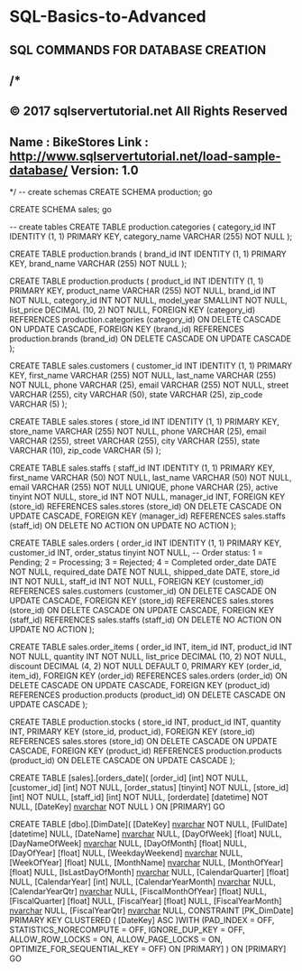 # SQL-Basics-to-Advanced

SQL COMMANDS FOR DATABASE CREATION
----------------------------------

/*
--------------------------------------------------------------------
© 2017 sqlservertutorial.net All Rights Reserved
--------------------------------------------------------------------
Name   : BikeStores
Link   : http://www.sqlservertutorial.net/load-sample-database/
Version: 1.0
--------------------------------------------------------------------
*/
-- create schemas
CREATE SCHEMA production;
go

CREATE SCHEMA sales;
go

-- create tables
CREATE TABLE production.categories (
	category_id INT IDENTITY (1, 1) PRIMARY KEY,
	category_name VARCHAR (255) NOT NULL
);

CREATE TABLE production.brands (
	brand_id INT IDENTITY (1, 1) PRIMARY KEY,
	brand_name VARCHAR (255) NOT NULL
);

CREATE TABLE production.products (
	product_id INT IDENTITY (1, 1) PRIMARY KEY,
	product_name VARCHAR (255) NOT NULL,
	brand_id INT NOT NULL,
	category_id INT NOT NULL,
	model_year SMALLINT NOT NULL,
	list_price DECIMAL (10, 2) NOT NULL,
	FOREIGN KEY (category_id) REFERENCES production.categories (category_id) ON DELETE CASCADE ON UPDATE CASCADE,
	FOREIGN KEY (brand_id) REFERENCES production.brands (brand_id) ON DELETE CASCADE ON UPDATE CASCADE
);

CREATE TABLE sales.customers (
	customer_id INT IDENTITY (1, 1) PRIMARY KEY,
	first_name VARCHAR (255) NOT NULL,
	last_name VARCHAR (255) NOT NULL,
	phone VARCHAR (25),
	email VARCHAR (255) NOT NULL,
	street VARCHAR (255),
	city VARCHAR (50),
	state VARCHAR (25),
	zip_code VARCHAR (5)
);

CREATE TABLE sales.stores (
	store_id INT IDENTITY (1, 1) PRIMARY KEY,
	store_name VARCHAR (255) NOT NULL,
	phone VARCHAR (25),
	email VARCHAR (255),
	street VARCHAR (255),
	city VARCHAR (255),
	state VARCHAR (10),
	zip_code VARCHAR (5)
);

CREATE TABLE sales.staffs (
	staff_id INT IDENTITY (1, 1) PRIMARY KEY,
	first_name VARCHAR (50) NOT NULL,
	last_name VARCHAR (50) NOT NULL,
	email VARCHAR (255) NOT NULL UNIQUE,
	phone VARCHAR (25),
	active tinyint NOT NULL,
	store_id INT NOT NULL,
	manager_id INT,
	FOREIGN KEY (store_id) REFERENCES sales.stores (store_id) ON DELETE CASCADE ON UPDATE CASCADE,
	FOREIGN KEY (manager_id) REFERENCES sales.staffs (staff_id) ON DELETE NO ACTION ON UPDATE NO ACTION
);

CREATE TABLE sales.orders (
	order_id INT IDENTITY (1, 1) PRIMARY KEY,
	customer_id INT,
	order_status tinyint NOT NULL,
	-- Order status: 1 = Pending; 2 = Processing; 3 = Rejected; 4 = Completed
	order_date DATE NOT NULL,
	required_date DATE NOT NULL,
	shipped_date DATE,
	store_id INT NOT NULL,
	staff_id INT NOT NULL,
	FOREIGN KEY (customer_id) REFERENCES sales.customers (customer_id) ON DELETE CASCADE ON UPDATE CASCADE,
	FOREIGN KEY (store_id) REFERENCES sales.stores (store_id) ON DELETE CASCADE ON UPDATE CASCADE,
	FOREIGN KEY (staff_id) REFERENCES sales.staffs (staff_id) ON DELETE NO ACTION ON UPDATE NO ACTION
);

CREATE TABLE sales.order_items (
	order_id INT,
	item_id INT,
	product_id INT NOT NULL,
	quantity INT NOT NULL,
	list_price DECIMAL (10, 2) NOT NULL,
	discount DECIMAL (4, 2) NOT NULL DEFAULT 0,
	PRIMARY KEY (order_id, item_id),
	FOREIGN KEY (order_id) REFERENCES sales.orders (order_id) ON DELETE CASCADE ON UPDATE CASCADE,
	FOREIGN KEY (product_id) REFERENCES production.products (product_id) ON DELETE CASCADE ON UPDATE CASCADE
);

CREATE TABLE production.stocks (
	store_id INT,
	product_id INT,
	quantity INT,
	PRIMARY KEY (store_id, product_id),
	FOREIGN KEY (store_id) REFERENCES sales.stores (store_id) ON DELETE CASCADE ON UPDATE CASCADE,
	FOREIGN KEY (product_id) REFERENCES production.products (product_id) ON DELETE CASCADE ON UPDATE CASCADE
);

CREATE TABLE [sales].[orders_date](
	[order_id] [int] NOT NULL,
	[customer_id] [int] NOT NULL,
	[order_status] [tinyint] NOT NULL,
	[store_id] [int] NOT NULL,
	[staff_id] [int] NOT NULL,
	[orderdate] [datetime] NOT NULL,
	[DateKey] [nvarchar](255) NOT NULL
) ON [PRIMARY]
GO

CREATE TABLE [dbo].[DimDate](
	[DateKey] [nvarchar](255) NOT NULL,
	[FullDate] [datetime] NULL,
	[DateName] [nvarchar](255) NULL,
	[DayOfWeek] [float] NULL,
	[DayNameOfWeek] [nvarchar](255) NULL,
	[DayOfMonth] [float] NULL,
	[DayOfYear] [float] NULL,
	[WeekdayWeekend] [nvarchar](255) NULL,
	[WeekOfYear] [float] NULL,
	[MonthName] [nvarchar](255) NULL,
	[MonthOfYear] [float] NULL,
	[IsLastDayOfMonth] [nvarchar](255) NULL,
	[CalendarQuarter] [float] NULL,
	[CalendarYear] [int] NULL,
	[CalendarYearMonth] [nvarchar](255) NULL,
	[CalendarYearQtr] [nvarchar](255) NULL,
	[FiscalMonthOfYear] [float] NULL,
	[FiscalQuarter] [float] NULL,
	[FiscalYear] [float] NULL,
	[FiscalYearMonth] [nvarchar](255) NULL,
	[FiscalYearQtr] [nvarchar](255) NULL,
 CONSTRAINT [PK_DimDate] PRIMARY KEY CLUSTERED 
(
	[DateKey] ASC
)WITH (PAD_INDEX = OFF, STATISTICS_NORECOMPUTE = OFF, IGNORE_DUP_KEY = OFF, ALLOW_ROW_LOCKS = ON, ALLOW_PAGE_LOCKS = ON, OPTIMIZE_FOR_SEQUENTIAL_KEY = OFF) ON [PRIMARY]
) ON [PRIMARY]
GO

